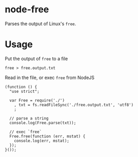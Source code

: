node-free
===

Parses the output of Linux's `free`.

Usage
===

Put the output of `free` to a file

    free > free.output.txt

Read in the file, or exec `free` from NodeJS

    (function () {
      "use strict";

      var Free = require('./')
        , txt = fs.readFileSync('./free.output.txt', 'utf8')
        ;

      // parse a string
      console.log(Free.parse(txt));

      // exec `free`
      Free.free(function (err, mstat) {
        console.log(err, mstat);
      });
    }());

